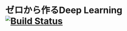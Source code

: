 # ゼロから作るDeep Learning [![Build Status](https://travis-ci.com/KotaShimomura/deep-leaning.svg?branch=main)](https://travis-ci.com/KotaShimomura/deep-leaning)
